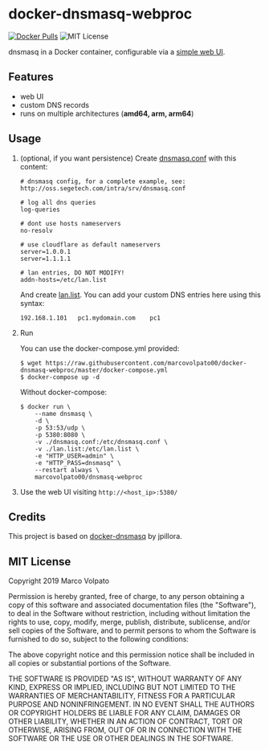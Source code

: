 # docker-dnsmasq-webproc

[![Docker Pulls](https://img.shields.io/docker/pulls/marcovolpato00/dnsmasq-webproc)](https://hub.docker.com/r/marcovolpato00/dnsmasq-webproc)
![MIT License](https://img.shields.io/github/license/marcovolpato00/docker-dnsmasq-webproc)

dnsmasq in a Docker container, configurable via a [simple web UI](https://github.com/jpillora/webproc).

## Features
- web UI
- custom DNS records
- runs on multiple architectures (**amd64, arm, arm64**)

## Usage

1. (optional, if you want persistence) Create [dnsmasq.conf](config/dnsmasq.conf) with this content:
    ```
    # dnsmasq config, for a complete example, see: http://oss.segetech.com/intra/srv/dnsmasq.conf

    # log all dns queries
    log-queries

    # dont use hosts nameservers
    no-resolv

    # use cloudflare as default nameservers
    server=1.0.0.1
    server=1.1.1.1

    # lan entries, DO NOT MODIFY!
    addn-hosts=/etc/lan.list
    ```

    And create [lan.list](config/lan.list). You can add your custom DNS entries here using this syntax:
    ```
    192.168.1.101   pc1.mydomain.com    pc1
    ```

2. Run

    You can use the docker-compose.yml provided:
    ```
    $ wget https://raw.githubusercontent.com/marcovolpato00/docker-dnsmasq-webproc/master/docker-compose.yml
    $ docker-compose up -d
    ```

    Without docker-compose:
    ```
    $ docker run \
        --name dnsmasq \
        -d \
        -p 53:53/udp \
        -p 5380:8080 \
        -v ./dnsmasq.conf:/etc/dnsmasq.conf \
        -v ./lan.list:/etc/lan.list \
        -e "HTTP_USER=admin" \
        -e "HTTP_PASS=dnsmasq" \
        --restart always \
        marcovolpato00/dnsmasq-webproc
    ```

3. Use the web UI visiting `http://<host_ip>:5380/`

## Credits
This project is based on [docker-dnsmasq](https://github.com/jpillora/docker-dnsmasq) by jpillora.

## MIT License
Copyright 2019 Marco Volpato

Permission is hereby granted, free of charge, to any person obtaining a copy of this software and associated documentation files (the "Software"), to deal in the Software without restriction, including without limitation the rights to use, copy, modify, merge, publish, distribute, sublicense, and/or sell copies of the Software, and to permit persons to whom the Software is furnished to do so, subject to the following conditions:

The above copyright notice and this permission notice shall be included in all copies or substantial portions of the Software.

THE SOFTWARE IS PROVIDED "AS IS", WITHOUT WARRANTY OF ANY KIND, EXPRESS OR IMPLIED, INCLUDING BUT NOT LIMITED TO THE WARRANTIES OF MERCHANTABILITY, FITNESS FOR A PARTICULAR PURPOSE AND NONINFRINGEMENT. IN NO EVENT SHALL THE AUTHORS OR COPYRIGHT HOLDERS BE LIABLE FOR ANY CLAIM, DAMAGES OR OTHER LIABILITY, WHETHER IN AN ACTION OF CONTRACT, TORT OR OTHERWISE, ARISING FROM, OUT OF OR IN CONNECTION WITH THE SOFTWARE OR THE USE OR OTHER DEALINGS IN THE SOFTWARE.
